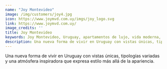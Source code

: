 ```yaml
---
name: "Joy Montevideo"
image: /img/customers/joy4.jpg
icon: https://www.joymvd.com.uy/imgs/joy_logo.svg
link: https://www.joymvd.com.uy/
image_credits: ''
title: Joy Montevideo
keywords: Joy Montevideo, Uruguay, apartamentos de lujo, vida moderna, vistas únicas
description: Una nueva forma de vivir en Uruguay con vistas únicas, tipologías variadas y una atmósfera inspiradora que expresa estilo más allá de la apariencia.
---
```

Una nueva forma de vivir en Uruguay con vistas únicas, tipologías variadas y una atmósfera inspiradora que expresa estilo más allá de la apariencia.
